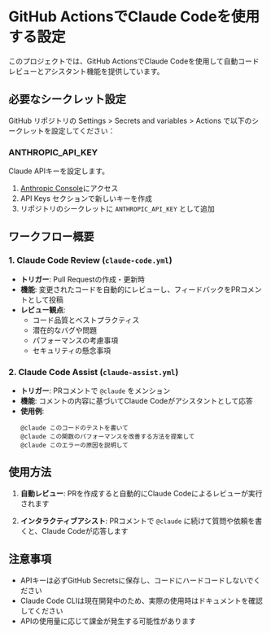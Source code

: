 # GitHub ActionsでClaude Codeを使用する設定

このプロジェクトでは、GitHub ActionsでClaude Codeを使用して自動コードレビューとアシスタント機能を提供しています。

## 必要なシークレット設定

GitHub リポジトリの Settings > Secrets and variables > Actions で以下のシークレットを設定してください：

### ANTHROPIC_API_KEY
Claude APIキーを設定します。

1. [Anthropic Console](https://console.anthropic.com/)にアクセス
2. API Keys セクションで新しいキーを作成
3. リポジトリのシークレットに `ANTHROPIC_API_KEY` として追加

## ワークフロー概要

### 1. Claude Code Review (`claude-code.yml`)
- **トリガー**: Pull Requestの作成・更新時
- **機能**: 変更されたコードを自動的にレビューし、フィードバックをPRコメントとして投稿
- **レビュー観点**:
  - コード品質とベストプラクティス
  - 潜在的なバグや問題
  - パフォーマンスの考慮事項
  - セキュリティの懸念事項

### 2. Claude Code Assist (`claude-assist.yml`)
- **トリガー**: PRコメントで `@claude` をメンション
- **機能**: コメントの内容に基づいてClaude Codeがアシスタントとして応答
- **使用例**:
  ```
  @claude このコードのテストを書いて
  @claude この関数のパフォーマンスを改善する方法を提案して
  @claude このエラーの原因を説明して
  ```

## 使用方法

1. **自動レビュー**: PRを作成すると自動的にClaude Codeによるレビューが実行されます

2. **インタラクティブアシスト**: PRコメントで `@claude` に続けて質問や依頼を書くと、Claude Codeが応答します

## 注意事項

- APIキーは必ずGitHub Secretsに保存し、コードにハードコードしないでください
- Claude Code CLIは現在開発中のため、実際の使用時はドキュメントを確認してください
- APIの使用量に応じて課金が発生する可能性があります